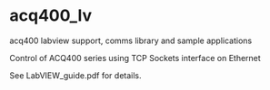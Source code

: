 # acq400_lv
acq400 labview support, comms library and sample applications

Control of ACQ400 series using TCP Sockets interface on Ethernet

See LabVIEW_guide.pdf for details.
